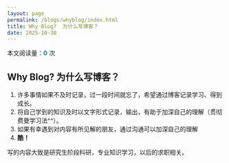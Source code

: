 ```yaml
---
layout: page
permalink: /blogs/whyblog/index.html
title: Why Blog?  为什么写博客？
date: 2025-10-30
---
```


<div class="visit-counter" markdown="0">
  <div class="counter-item">
    <i class="fas fa-eye"></i>
    <span id="busuanzi_container_page_pv">
      本文阅读量：<span id="busuanzi_value_page_pv" style="font-weight: bold; color: #007bff;">0</span> 次
    </span>
  </div>
</div>

<script async src="//busuanzi.ibruce.info/busuanzi/2.3/busuanzi.pure.mini.js"></script>

## Why Blog?  为什么写博客？

1. 许多事情如果不及时记录，过一段时间就忘了，希望通过博客记录学习、得到成长。
2. 将自己学到的知识及时以文字形式记录，输出，有助于加深自己的理解（贯彻费曼学习法^^）。
3. 如果有幸遇到对内容有所见解的朋友，通过沟通可以加深自己的理解
4. **酷！**

写的内容大致是研究生阶段科研，专业知识学习，以后的求职相关。